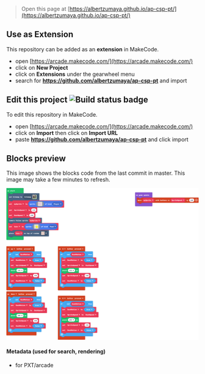  


> Open this page at [https://albertzumaya.github.io/ap-csp-pt/](https://albertzumaya.github.io/ap-csp-pt/)

## Use as Extension

This repository can be added as an **extension** in MakeCode.

* open [https://arcade.makecode.com/](https://arcade.makecode.com/)
* click on **New Project**
* click on **Extensions** under the gearwheel menu
* search for **https://github.com/albertzumaya/ap-csp-pt** and import

## Edit this project ![Build status badge](https://github.com/albertzumaya/ap-csp-pt/workflows/MakeCode/badge.svg)

To edit this repository in MakeCode.

* open [https://arcade.makecode.com/](https://arcade.makecode.com/)
* click on **Import** then click on **Import URL**
* paste **https://github.com/albertzumaya/ap-csp-pt** and click import

## Blocks preview

This image shows the blocks code from the last commit in master.
This image may take a few minutes to refresh.

![A rendered view of the blocks](https://github.com/albertzumaya/ap-csp-pt/raw/master/.github/makecode/blocks.png)

#### Metadata (used for search, rendering)

* for PXT/arcade
<script src="https://makecode.com/gh-pages-embed.js"></script><script>makeCodeRender("{{ site.makecode.home_url }}", "{{ site.github.owner_name }}/{{ site.github.repository_name }}");</script>
